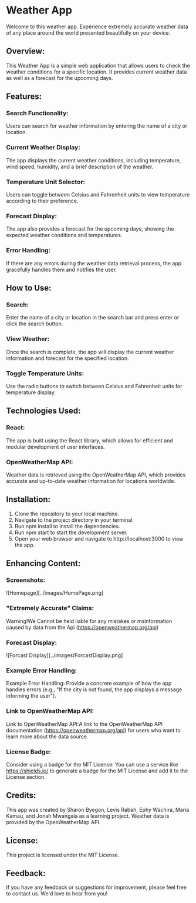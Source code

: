 # Weather App
Welcome to this weather app. Experience extremely accurate weather data of any place around the world presented beautifully on your device.

## Overview:
This Weather App is a simple web application that allows users to check the weather conditions for a specific location. It provides current weather data as well as a forecast for the upcoming days.

## Features:
### Search Functionality:
Users can search for weather information by entering the name of a city or location.
### Current Weather Display:
The app displays the current weather conditions, including temperature, wind speed, humidity, and a brief description of the weather.
### Temperature Unit Selector:
Users can toggle between Celsius and Fahrenheit units to view temperature according to their preference.
### Forecast Display:
The app also provides a forecast for the upcoming days, showing the expected weather conditions and temperatures.
### Error Handling:
If there are any errors during the weather data retrieval process, the app gracefully handles them and notifies the user.

## How to Use:
### Search:
Enter the name of a city or location in the search bar and press enter or click the search button.
### View Weather:
Once the search is complete, the app will display the current weather information and forecast for the specified location.
### Toggle Temperature Units:
Use the radio buttons to switch between Celsius and Fahrenheit units for temperature display.

## Technologies Used:
### React:
The app is built using the React library, which allows for efficient and modular development of user interfaces.
### OpenWeatherMap API:
Weather data is retrieved using the OpenWeatherMap API, which provides accurate and up-to-date weather information for locations worldwide.

## Installation:
1. Clone the repository to your local machine.
2. Navigate to the project directory in your terminal.
3. Run npm install to install the dependencies.
4. Run npm start to start the development server.
5. Open your web browser and navigate to http://localhost:3000 to view the app.

## Enhancing Content:

### Screenshots:
![Homepage][../images/HomePage.png]

### "Extremely Accurate" Claims:
Warning!We Cannot be held liable for any mistakes or msinformation caused by data from the Api (https://openweathermap.org/api)

### Forecast Display:
![Forcast Display][../images/ForcastDisplay.png]

### Example Error Handling:
Example Error Handling: Provide a concrete example of how the app handles errors (e.g., "If the city is not found, the app displays a message informing the user").


### Link to OpenWeatherMap API:
Link to OpenWeatherMap API:A link to the OpenWeatherMap API documentation (https://openweathermap.org/api) for users who want to learn more about the data source.

### License Badge:
Consider using a badge for the MIT License: You can use a service like https://shields.io/ to generate a badge for the MIT License and add it to the License section.

## Credits:
This app was created by Sharon Byegon, Levis Rabah, Ephy Wachira, Maria Kamau, and Jonah Mwangala as a learning project.
Weather data is provided by the OpenWeatherMap API.

## License:
This project is licensed under the MIT License.

## Feedback:
If you have any feedback or suggestions for improvement, please feel free to contact us. We'd love to hear from you!
